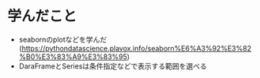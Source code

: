 # 学んだこと
- seabornのplotなどを学んだ   (https://pythondatascience.plavox.info/seaborn%E6%A3%92%E3%82%B0%E3%83%A9%E3%83%95)
- DaraFrameとSeriesは条件指定などで表示する範囲を選べる
